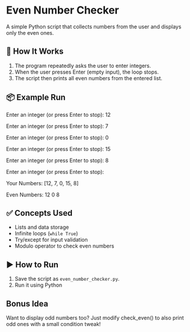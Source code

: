# Even Number Checker

A simple Python script that collects numbers from the user and displays only the even ones.

## 🚀 How It Works

1. The program repeatedly asks the user to enter integers.
2. When the user presses Enter (empty input), the loop stops.
3. The script then prints all even numbers from the entered list.

## 📦 Example Run

Enter an integer (or press Enter to stop): 12 

Enter an integer (or press Enter to stop): 7 

Enter an integer (or press Enter to stop): 0 

Enter an integer (or press Enter to stop): 15 

Enter an integer (or press Enter to stop): 8 

Enter an integer (or press Enter to stop):

Your Numbers: [12, 7, 0, 15, 8]

Even Numbers: 12 0 8


## ✅ Concepts Used

- Lists and data storage
- Infinite loops (`while True`)
- Try/except for input validation
- Modulo operator to check even numbers

## ▶️ How to Run

1. Save the script as `even_number_checker.py`.
2. Run it using Python


## Bonus Idea
Want to display odd numbers too? Just modify check_even() to also print odd ones with a small condition tweak!

